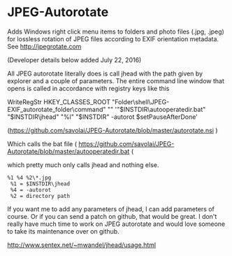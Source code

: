 JPEG-Autorotate
===============

Adds Windows right click menu items to folders and photo files (.jpg, .jpeg) for lossless rotation of JPEG files according to EXIF orientation metadata.
See http://jpegrotate.com

(Developer details below added July 22, 2016)

All JPEG autorotate literally does is call jhead with the path given by explorer and a couple of parameters. The entire command line window that opens is called in accordance with registry keys like this

WriteRegStr HKEY_CLASSES_ROOT "Folder\shell\JPEG-EXIF_autorotate_folder\command" "" '"$INSTDIR\autooperatedir.bat" "$INSTDIR\jhead" "%l" "$INSTDIR" -autorot $setPauseAfterDone'

(https://github.com/savolai/JPEG-Autorotate/blob/master/autorotate.nsi )

Which calls the bat file
( https://github.com/savolai/JPEG-Autorotate/blob/master/autooperatedir.bat (

which pretty much only calls jhead and nothing else.

```
%1 %4 %2\*.jpg
 %1 = $INSTDIR\jhead 
 %4 = -autorot
 %2 = directory path
```

If you want me to add any parameters of jhead, I can add parameters of course. Or if you can send a patch on github, that would be great. I don't really have much time to work on JPEG autorotate and would love someone to take its maintenance over on github.

http://www.sentex.net/~mwandel/jhead/usage.html
